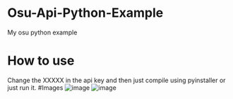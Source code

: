 # Osu-Api-Python-Example
My osu python example
# How to use
Change the XXXXX in the api key and then just compile using pyinstaller or just run it.
#Images
![image](https://user-images.githubusercontent.com/76184785/119071325-e24abf00-b9e9-11eb-90b0-09486eca6622.png)
![image](https://user-images.githubusercontent.com/76184785/119071349-f2629e80-b9e9-11eb-9e3c-dabcb432830c.png)
